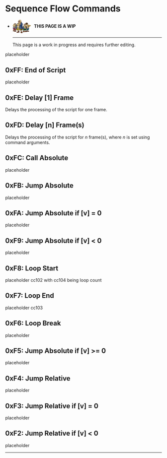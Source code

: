 # Sequence Flow Commands

<div class="grid cards" markdown>

-   <img style="width:58.5px; height:auto; vertical-align: middle;" src="../../../assets/images/carpenters.png"> <b>&nbsp;&nbsp;THIS PAGE IS A WIP</b>
  
    ---

    This page is a work in progress and requires further editing.

</div>

placeholder

## 0xFF: End of Script
placeholder

## 0xFE: Delay [1] Frame
Delays the processing of the script for one frame.

## 0xFD: Delay [n] Frame(s)
Delays the processing of the script for *n* frame(s), where *n* is set using command arguments.

## 0xFC: Call Absolute
placeholder

## 0xFB: Jump Absolute
placeholder

## 0xFA: Jump Absolute if [v] = 0
placeholder

## 0xF9: Jump Absolute if [v] &lt; 0
placeholder

## 0xF8: Loop Start
placeholder
cc102 with cc104 being loop count

## 0xF7: Loop End
placeholder
cc103

## 0xF6: Loop Break
placeholder

## 0xF5: Jump Absolute if [v] &gt;= 0
placeholder

## 0xF4: Jump Relative
placeholder

## 0xF3: Jump Relative if [v] = 0
placeholder

## 0xF2: Jump Relative if [v] &lt; 0
placeholder

-----
